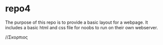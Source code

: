 repo4
=====

The purpose of this repo is to provide a basic layout for a webpage.  It includes a basic html and css file for noobs
to run on their own webserver.  


//Σκορπιος

